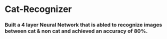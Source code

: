 # Cat-Recognizer

### Built a 4 layer Neural Network that is abled to recognize images between cat & non cat and achieved an accuracy of 80%.
